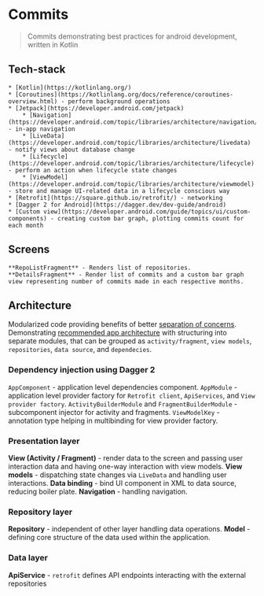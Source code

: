 # Commits

> Commits demonstrating best practices for android development, written in Kotlin

## Tech-stack

    * [Kotlin](https://kotlinlang.org/)
    * [Coroutines](https://kotlinlang.org/docs/reference/coroutines-overview.html) - perform background operations
    * [Jetpack](https://developer.android.com/jetpack)
        * [Navigation](https://developer.android.com/topic/libraries/architecture/navigation/) - in-app navigation
        * [LiveData](https://developer.android.com/topic/libraries/architecture/livedata) - notify views about database change
        * [Lifecycle](https://developer.android.com/topic/libraries/architecture/lifecycle) - perform an action when lifecycle state changes
        * [ViewModel](https://developer.android.com/topic/libraries/architecture/viewmodel) - store and manage UI-related data in a lifecycle conscious way
    * [Retrofit](https://square.github.io/retrofit/) - networking
    * [Dagger 2 for Android](https://dagger.dev/dev-guide/android)
    * [Custom view](https://developer.android.com/guide/topics/ui/custom-components) - creating custom bar graph, plotting commits count for each month

## Screens

    **RepoListFragment** - Renders list of repositories.
    **DetailsFragment** - Render list of commits and a custom bar graph view representing number of commits made in each respective months.

## Architecture

Modularized code providing benefits of better [separation of concerns](https://en.wikipedia.org/wiki/Separation_of_concerns). Demonstrating [recommended app architecture](https://developer.android.com/jetpack/guide#recommended-app-arch) with structuring into separate modules, that can be grouped as `activity/fragment`, `view models`, `repositories`, `data source`, and `dependecies`.

### Dependency injection using Dagger 2

`AppComponent` - application level dependencies component.
`AppModule` - application level provider factory for `Retrofit client`, `ApiServices`, and `View provider factory`.
`ActivityBuilderModule` and `FragmentBuilderModule` - subcomponent injector for activity and fragments.
`ViewModelKey` - annotation type helping in multibinding  for view provider factory.
    
### Presentation layer

**View (Activity / Fragment)** - render data to the screen and passing user interaction data and having one-way interaction with view models.
**View models** - dispatching state changes via `LiveData` and handling user interactions.
**Data binding** - bind UI component in XML to data source, reducing boiler plate.
**Navigation** - handling navigation.

### Repository layer

**Repository** - independent of other layer handling data operations.
**Model** - defining core structure of the data used within the application.

### Data layer

**ApiService** - `retrofit` defines API endpoints interacting with the external repositories